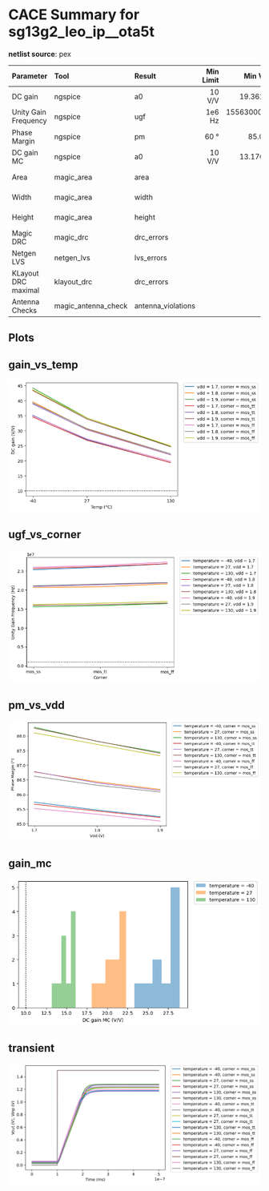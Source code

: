 
# CACE Summary for sg13g2_leo_ip__ota5t

**netlist source**: pex

|      Parameter       |         Tool         |     Result      | Min Limit  |  Min Value   | Typ Target |  Typ Value   | Max Limit  |  Max Value   |  Status  |
| :------------------- | :------------------- | :-------------- | ---------: | -----------: | ---------: | -----------: | ---------: | -----------: | :------: |
| DC gain              | ngspice              | a0                   |          10 V/V | 19.362 V/V |          any | 30.532 V/V |          any | 44.194 V/V |   Pass ✅    |
| Unity Gain Frequency | ngspice              | ugf                  |          1e6 Hz | 15563000.000 Hz |          any | 21388300.000 Hz |          any | 27341000.000 Hz |   Pass ✅    |
| Phase Margin         | ngspice              | pm                   |            60 ° |   85.090 ° |          any |   86.393 ° |          any |   88.294 ° |   Pass ✅    |
| DC gain MC           | ngspice              | a0                   |          10 V/V | 13.176 V/V |          any | 21.056 V/V |          any | 28.911 V/V |   Pass ✅    |
| Area                 | magic_area           | area                 |               ​ |          ​ |            ​ |          ​ |      600 µm² | 76.850 µm² |   Pass ✅    |
| Width                | magic_area           | width                |               ​ |          ​ |            ​ |          ​ |          any |   9.685 µm |   Pass ✅    |
| Height               | magic_area           | height               |               ​ |          ​ |            ​ |          ​ |          any |   7.935 µm |   Pass ✅    |
| Magic DRC            | magic_drc            | drc_errors           |               ​ |          ​ |            ​ |          ​ |            0 |          0 |   Pass ✅    |
| Netgen LVS           | netgen_lvs           | lvs_errors           |               ​ |          ​ |            ​ |          ​ |            0 |          0 |   Pass ✅    |
| KLayout DRC maximal  | klayout_drc          | drc_errors           |               ​ |          ​ |            ​ |          ​ |            0 |          0 |   Pass ✅    |
| Antenna Checks       | magic_antenna_check  | antenna_violations   |               ​ |          ​ |            ​ |          ​ |            0 |          0 |   Pass ✅    |


## Plots

## gain_vs_temp

![gain_vs_temp](./sg13g2_leo_ip__ota5t/pex/gain_vs_temp.png)

## ugf_vs_corner

![ugf_vs_corner](./sg13g2_leo_ip__ota5t/pex/ugf_vs_corner.png)

## pm_vs_vdd

![pm_vs_vdd](./sg13g2_leo_ip__ota5t/pex/pm_vs_vdd.png)

## gain_mc

![gain_mc](./sg13g2_leo_ip__ota5t/pex/gain_mc.png)

## transient

![transient](./sg13g2_leo_ip__ota5t/pex/transient.svg)
